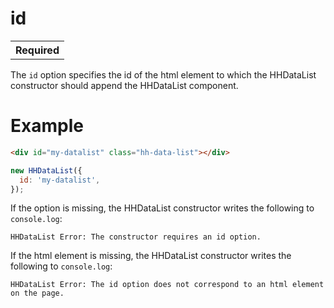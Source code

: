 # id

<table class="options-table"><tr><th>Required</th></tr></table>

The `id` option specifies the id of the html element to which the HHDataList constructor should append the HHDataList component.

# Example

``` html nonum
<div id="my-datalist" class="hh-data-list"></div>
```

``` js nonum
new HHDataList({
  id: 'my-datalist',
});
```

If the option is missing, the HHDataList constructor writes the following to `console.log`:

``` nonum
HHDataList Error: The constructor requires an id option.
```

If the html element is missing, the HHDataList constructor writes the following to `console.log`:

``` nonum
HHDataList Error: The id option does not correspond to an html element on the page.
```